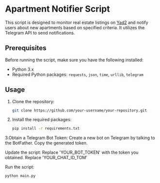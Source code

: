 # Apartment Notifier Script

This script is designed to monitor real estate listings on [Yad2](https://www.yad2.co.il/) and notify users about new apartments based on specified criteria. It utilizes the Telegram API to send notifications.

## Prerequisites

Before running the script, make sure you have the following installed:

- Python 3.x
- Required Python packages: `requests`, `json`, `time`, `urllib`, `telegram`

## Usage

1. Clone the repository:

   ```bash
   git clone https://github.com/your-username/your-repository.git

2. Install the required packages:
   ```bash
   pip install -r requirements.txt
   
3.Obtain a Telegram Bot Token:
Create a new bot on Telegram by talking to the BotFather.
Copy the generated token.

Update the script:
Replace 'YOUR_BOT_TOKEN' with the token you obtained.
Replace 'YOUR_CHAT_ID_TOM'

Run the script:
 ```bash
python main.py


